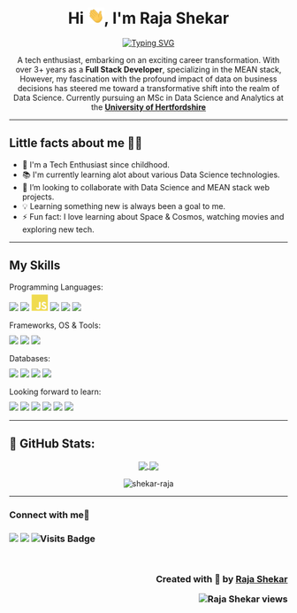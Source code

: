 <h1 align="center">Hi <img src="https://raw.githubusercontent.com/ABSphreak/ABSphreak/master/gifs/Hi.gif" width="30px">, I'm Raja Shekar</h1>
<p align="center">
    <a href="https://git.io/typing-svg"><img src="https://readme-typing-svg.herokuapp.com?font=Fira+Code&weight=50&pause=1000&color=0025FF&center=true&vCenter=true&random=false&width=450&lines=3%2B+years+Full+Stack+Developer+Experience;Aspiring+Data+Science+Professional;DS+%7C+AI+%7C+ML+Enthusiast" alt="Typing SVG" /></a>
</p>

<p align="center">
    A tech enthusiast, embarking on an exciting career transformation. With over 3+ years as a <b>Full Stack Developer</b>, specializing in the MEAN stack, However, my fascination with the profound impact of data on business decisions has steered me toward a transformative shift into the realm of Data Science. Currently pursuing an MSc in Data Science and Analytics at the <a href="https://www.herts.ac.uk/"><b>University of Hertfordshire</b></a>
</p>
<hr>

<h2>Little facts about me 👨‍💻</h2>

- 🧞 I'm a Tech Enthusiast since childhood.
-  📚 I'm currently learning alot about various Data Science technologies.
- 👯 I’m looking to collaborate with Data Science and MEAN stack web projects.
- 💡 Learning something new is always been a goal to me.
- ⚡ Fun fact: I love learning about Space & Cosmos, watching movies and exploring new tech.
<hr>

<h2>My Skills</h2>
<p style="margin-bottom: 5px">Programming Languages: </p>
  <code margin: 5px><a href="https://www.python.org/" target="_blank" tooltip="Python"><img height="30" src="https://www.vectorlogo.zone/logos/python/python-icon.svg"></a></code>
  <code margin: 5px><a href="https://www.w3schools.com/html/" target="_blank"><img height="30" src="https://www.vectorlogo.zone/logos/w3_html5/w3_html5-icon.svg"></a></code>
  <code margin: 5px><a href="https://www.javascript.com/" target="_blank"><img height="30" src="https://raw.githubusercontent.com/devicons/devicon/master/icons/javascript/javascript-plain.svg"></a></code>
  <code margin: 5px><a href="https://www.typescriptlang.org/" target="_blank"><img height="30" src="https://www.vectorlogo.zone/logos/typescriptlang/typescriptlang-icon.svg"></a></code>
  <code margin: 5px><a href="https://www.r-project.org/" target="_blank"><img height="30" src="https://www.vectorlogo.zone/logos/r-project/r-project-icon.svg"></a></code>
  <code margin: 5px><a href="https://www.scala-lang.org/" target="_blank"><img height="30" src="https://www.vectorlogo.zone/logos/scala-lang/scala-lang-icon.svg"></a></code>
<p style="margin-bottom: 10px">Frameworks, OS & Tools: </p>
  <code margin: 5px><a href="https://angular.io/" target="_blank"><img height="30" src="https://www.vectorlogo.zone/logos/angular/angular-icon.svg"></a></code>
  <code margin: 5px><a href="https://nodejs.org/en/" target="_blank"><img height="30" src="https://www.vectorlogo.zone/logos/nodejs/nodejs-icon.svg"></a></code>
  <code margin: 5px><a href="https://git-scm.com/" target="_blank"><img height="30" src="https://www.vectorlogo.zone/logos/git-scm/git-scm-icon.svg"></a></code>
<p style="margin-bottom: 10px">Databases: </p>
  <code margin: 5px><a href="https://www.mongodb.com/" target="_blank"><img height="30" src="https://www.vectorlogo.zone/logos/mongodb/mongodb-icon.svg"></a></code>
  <code margin: 5px><a href="https://www.sqlite.org/index.html" target="_blank"><img height="30" src="https://www.vectorlogo.zone/logos/sqlite/sqlite-icon.svg"></a></code>
  <code margin: 5px><a href="https://www.couchbase.com/" target="_blank"><img height="30" src="https://www.vectorlogo.zone/logos/couchbase/couchbase-icon.svg"></a></code>
  <code margin: 5px><a href="https://redis.io/" target="_blank"><img height="30" src="https://www.vectorlogo.zone/logos/redis/redis-icon.svg"></a></code>
<p style="margin-bottom: 10px">Looking forward to learn:</p>
  <code margin: 5px><a href="https://cloud.google.com/" target="_blank"><img height="30" src="https://www.vectorlogo.zone/logos/google_cloud/google_cloud-icon.svg"></a></code>
  <code margin: 5px><a href="https://aws.amazon.com/" target="_blank"><img height="30" src="https://www.vectorlogo.zone/logos/amazon_aws/amazon_aws-icon.svg"></a></code>
  <code margin: 5px><a href="https://azure.microsoft.com/en-us/" target="_blank"><img height="30" src="https://www.vectorlogo.zone/logos/microsoft_azure/microsoft_azure-icon.svg"></a></code>
  <code margin: 5px><a href="https://opencv.org/" target="_blank"><img height="30" src="https://www.vectorlogo.zone/logos/opencv/opencv-icon.svg"></a></code>
  <code margin: 5px><a href="https://pytorch.org/" target="_blank"><img height="30" src="https://www.vectorlogo.zone/logos/pytorch/pytorch-icon.svg"></a></code>
  <code margin: 5px><a href="https://www.tensorflow.org/" target="_blank"><img height="30" src="https://www.vectorlogo.zone/logos/tensorflow/tensorflow-icon.svg"></a></code>

<hr>

<h2>
 📔 GitHub Stats:
</h2>
<p align="center">
  <a href="https://github.com/shekar-raja">
    <img align="center"  height="175px" src="https://github-readme-stats.vercel.app/api?username=shekar-raja&show_icons=true&hide_border=true&title_color=94b4a4&amp&icon_color=FFFFFF&amp&text_color=FFFFFF&amp&bg_color=000000&count_private=true&include_all_commits=true"/>
  </a>
  <a href="https://github.com/shekar-raja">
    <img align="center" height="175px"  src="https://github-readme-stats.vercel.app/api/top-langs/?username=shekar-raja&text_color=FFFFFF&bg_color=000000&title_color=94b4a4&langs_count=15&layout=compact&hide_border=true" />
  </a>
</p>
<p align="center"><img align="center" src="https://github-readme-streak-stats.herokuapp.com/?user=shekar-raja&text_color=FFFFFF&bg_color=000000&title_color=94b4a4&langs_count=15&layout=compact&hide_border=true" alt="shekar-raja" /></p>
<hr>

<h3> Connect with me🤝 <h3>

[<img src="https://img.shields.io/badge/linkedin-%230077B5.svg?&style=for-the-badge&logo=linkedin&logoColor=white" />](https://www.linkedin.com/in/raja-shekar/) [<img src="https://img.shields.io/badge/gmail-%23EE0000.svg?&style=for-the-badge&logo=gmail&logoColor=white">](mailto:rajashekarb.dev@gmail.com) 
![Visits Badge](https://badges.pufler.dev/visits/shekar-raja/shekar-raja?style=for-the-badge)

<br>

<p align="right" > Created with 🖤 by <a href="https://github.com/shekar-raja">Raja Shekar</a></p>
<p align="right"> <img src="https://komarev.com/ghpvc/?username=RajaShekar&label=Views&color=blue&style=plastic" alt="Raja Shekar views" /> </p>

